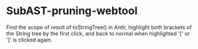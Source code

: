 SubAST-pruning-webtool
======================

Find the scope of result of toStringTree() in Antlr, highlight both brackets of the String tree by the first click, and back to normal when highlighted '[' or ']' is clicked again.
